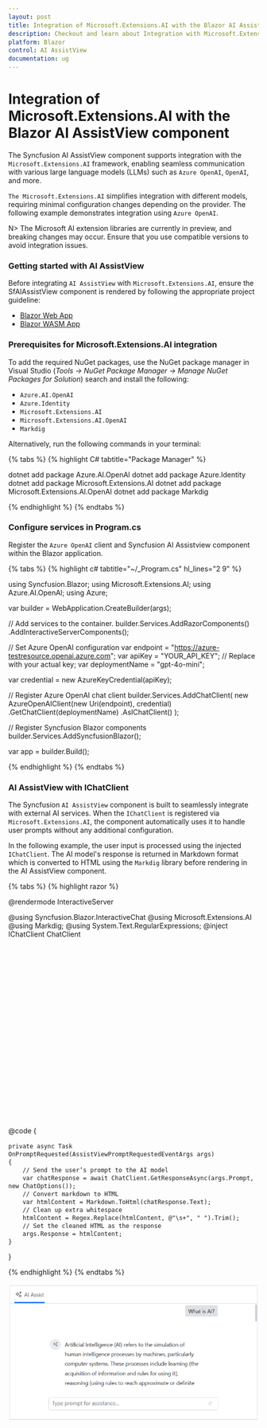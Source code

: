```yaml
---
layout: post
title: Integration of Microsoft.Extensions.AI with the Blazor AI AssistView component | Syncfusion
description: Checkout and learn about Integration with Microsoft.Extensions.AI and Keyboard interaction with Blazor AI AssistView component and more details.
platform: Blazor
control: AI AssistView
documentation: ug
---
```


# Integration of Microsoft.Extensions.AI with the Blazor AI AssistView component

The Syncfusion AI AssistView component supports integration with the `Microsoft.Extensions.AI` framework, enabling seamless communication with various large language models (LLMs) such as `Azure OpenAI`, `OpenAI`, and more.

`The Microsoft.Extensions.AI` simplifies integration with different models, requiring minimal configuration changes depending on the provider. The following example demonstrates integration using `Azure OpenAI`.

N> The Microsoft AI extension libraries are currently in preview, and breaking changes may occur. Ensure that you use compatible versions to avoid integration issues.

### Getting started with AI AssistView

Before integrating `AI AssistView` with `Microsoft.Extensions.AI`, ensure the SfAIAssistView component is rendered by following the appropriate project guideline:

* [Blazor Web App](../getting-started-webapp)
* [Blazor WASM App](../getting-started)

### Prerequisites for Microsoft.Extensions.AI integration

To add the required NuGet packages, use the NuGet package manager in Visual Studio (*Tools → NuGet Package Manager → Manage NuGet Packages for Solution*) search and install the following:

* `Azure.AI.OpenAI`
* `Azure.Identity`
* `Microsoft.Extensions.AI`
* `Microsoft.Extensions.AI.OpenAI`
* `Markdig`

Alternatively, run the following commands in your terminal:

{% tabs %}
{% highlight C# tabtitle="Package Manager" %}

dotnet add package Azure.AI.OpenAI
dotnet add package Azure.Identity
dotnet add package Microsoft.Extensions.AI
dotnet add package Microsoft.Extensions.AI.OpenAI
dotnet add package Markdig

{% endhighlight %}
{% endtabs %}

### Configure services in Program.cs

Register the `Azure OpenAI` client and Syncfusion AI Assistview component within the Blazor application.

{% tabs %}
{% highlight c# tabtitle="~/_Program.cs" hl_lines="2 9" %}

using Syncfusion.Blazor;
using Microsoft.Extensions.AI;
using Azure.AI.OpenAI;
using Azure;

var builder = WebApplication.CreateBuilder(args);

// Add services to the container.
builder.Services.AddRazorComponents()
    .AddInteractiveServerComponents();

// Set Azure OpenAI configuration
var endpoint = "https://azure-testresource.openai.azure.com";
var apiKey = "YOUR_API_KEY"; // Replace with your actual key;
var deploymentName = "gpt-4o-mini";

var credential = new AzureKeyCredential(apiKey);

// Register Azure OpenAI chat client
builder.Services.AddChatClient(
    new AzureOpenAIClient(new Uri(endpoint), credential)
        .GetChatClient(deploymentName)
        .AsIChatClient()
);

// Register Syncfusion Blazor components
builder.Services.AddSyncfusionBlazor();

var app = builder.Build();

{% endhighlight %}
{% endtabs %}

### AI AssistView with IChatClient

The Syncfusion `AI AssistView` component is built to seamlessly integrate with external AI services. When the `IChatClient` is registered via `Microsoft.Extensions.AI`, the component automatically uses it to handle user prompts without any additional configuration.

In the following example, the user input is processed using the injected `IChatClient`. The AI model's response is returned in Markdown format which is converted to HTML using the `Markdig` library before rendering in the AI AssistView component.

{% tabs %}
{% highlight razor %}

@rendermode InteractiveServer

@using Syncfusion.Blazor.InteractiveChat
@using Microsoft.Extensions.AI
@using Markdig;
@using System.Text.RegularExpressions;
@inject IChatClient ChatClient

<div style="height: 350px; width: 650px;">
    <SfAIAssistView PromptRequested="@OnPromptRequested"></SfAIAssistView>
</div>

@code {
    
    private async Task OnPromptRequested(AssistViewPromptRequestedEventArgs args)
    {
        // Send the user’s prompt to the AI model
        var chatResponse = await ChatClient.GetResponseAsync(args.Prompt, new ChatOptions());
        // Convert markdown to HTML
        var htmlContent = Markdown.ToHtml(chatResponse.Text);
        // Clean up extra whitespace
        htmlContent = Regex.Replace(htmlContent, @"\s+", " ").Trim();
        // Set the cleaned HTML as the response
        args.Response = htmlContent;
    }
}

{% endhighlight %}
{% endtabs %}

![AI AssistView with IChatClient](../images/ai-assistview-ichatclient.png)